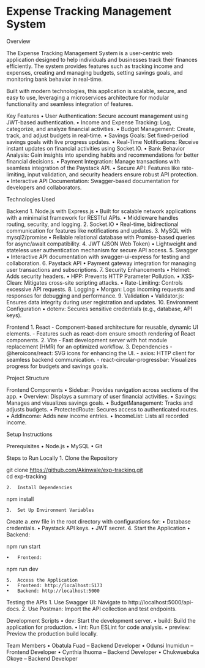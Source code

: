 # Expense Tracking Management System

Overview


The Expense Tracking Management System is a user-centric web application designed to help individuals and businesses track their finances efficiently. The system provides features such as tracking income and expenses, creating and managing budgets, setting savings goals, and monitoring bank behavior in real-time.

Built with modern technologies, this application is scalable, secure, and easy to use, leveraging a microservices architecture for modular functionality and seamless integration of features.

Key Features
	•	User Authentication: Secure account management using JWT-based authentication.
	•	Income and Expense Tracking: Log, categorize, and analyze financial activities.
	•	Budget Management: Create, track, and adjust budgets in real-time.
	•	Savings Goals: Set fixed-period savings goals with live progress updates.
	•	Real-Time Notifications: Receive instant updates on financial activities using Socket.IO.
	•	Bank Behavior Analysis: Gain insights into spending habits and recommendations for better financial decisions.
	•	Payment Integration: Manage transactions with seamless integration of the Paystack API.
	•	Secure API: Features like rate-limiting, input validation, and security headers ensure robust API protection.
	•	Interactive API Documentation: Swagger-based documentation for developers and collaborators.

Technologies Used

Backend
	1.	Node.js with Express.js
	•	Built for scalable network applications with a minimalist framework for RESTful APIs.
	•	Middleware handles routing, security, and logging.
	2.	Socket.IO
	•	Real-time, bidirectional communication for features like notifications and updates.
	3.	MySQL with mysql2/promise
	•	Reliable relational database with Promise-based queries for async/await compatibility.
	4.	JWT (JSON Web Token)
	•	Lightweight and stateless user authentication mechanism for secure API access.
	5.	Swagger
	•	Interactive API documentation with swagger-ui-express for testing and collaboration.
	6.	Paystack API
	•	Payment gateway integration for managing user transactions and subscriptions.
	7.	Security Enhancements
	•	Helmet: Adds security headers.
	•	HPP: Prevents HTTP Parameter Pollution.
	•	XSS-Clean: Mitigates cross-site scripting attacks.
	•	Rate-Limiting: Controls excessive API requests.
	8.	Logging
	•	Morgan: Logs incoming requests and responses for debugging and performance.
	9.	Validation
	•	Validator.js: Ensures data integrity during user registration and updates.
	10.	Environment Configuration
	•	dotenv: Secures sensitive credentials (e.g., database, API keys).

Frontend
	1.	React
	- Component-based architecture for reusable, dynamic UI elements.
	-	Features such as react-dom ensure smooth rendering of React components.
	2.	Vite
	- Fast development server with hot module replacement (HMR) for an optimized workflow.
	3.	Dependencies
	-	@heroicons/react: SVG icons for enhancing the UI.
	-	axios: HTTP client for seamless backend communication.
	-	react-circular-progressbar: Visualizes progress for budgets and savings goals.

Project Structure

Frontend Components
	•	Sidebar: Provides navigation across sections of the app.
	•	Overview: Displays a summary of user financial activities.
	•	Savings: Manages and visualizes savings goals.
	•	BudgetManagement: Tracks and adjusts budgets.
	•	ProtectedRoute: Secures access to authenticated routes.
	•	AddIncome: Adds new income entries.
	•	IncomeList: Lists all recorded income.

Setup Instructions

Prerequisites
	•	Node.js
	•	MySQL
	•	Git

Steps to Run Locally
	1.	Clone the Repository

git clone https://github.com/Akinwale/exp-tracking.git  
cd exp-tracking  


	2.	Install Dependencies

npm install  


	3.	Set Up Environment Variables
Create a .env file in the root directory with configurations for:
	•	Database credentials.
	•	Paystack API keys.
	•	JWT secret.
	4.	Start the Application
	•	Backend:

npm run start  


	•	Frontend:

npm run dev  


	5.	Access the Application
	•	Frontend: http://localhost:5173
	•	Backend: http://localhost:5000

Testing the APIs
	1.	Use Swagger UI: Navigate to http://localhost:5000/api-docs.
	2.	Use Postman: Import the API collection and test endpoints.

Development Scripts
	•	dev: Start the development server.
	•	build: Build the application for production.
	•	lint: Run ESLint for code analysis.
	•	preview: Preview the production build locally.

Team Members
	•	Obatula Fuad – Backend Developer
	•	Odunsi Inumidun – Frontend Developer
	•	Cynthia Ihuoma – Backend Developer
	•	Chukwuebuka Okoye – Backend Developer

